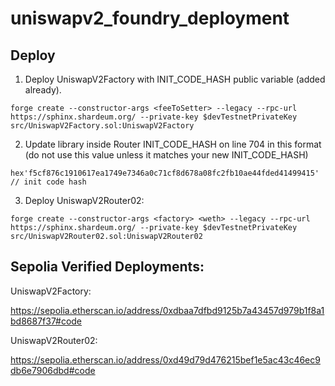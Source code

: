# uniswapv2_foundry_deployment

## Deploy

1. Deploy UniswapV2Factory with INIT_CODE_HASH public variable (added already).

```shell
forge create --constructor-args <feeToSetter> --legacy --rpc-url https://sphinx.shardeum.org/ --private-key $devTestnetPrivateKey src/UniswapV2Factory.sol:UniswapV2Factory 
```

2. Update library inside Router INIT_CODE_HASH on line 704 in this format (do not use this value unless it matches your new INIT_CODE_HASH)

```solidity
hex'f5cf876c1910617ea1749e7346a0c71cf8d678a08fc2fb10ae44fded41499415' // init code hash
```

3. Deploy UniswapV2Router02:

```
forge create --constructor-args <factory> <weth> --legacy --rpc-url https://sphinx.shardeum.org/ --private-key $devTestnetPrivateKey src/UniswapV2Router02.sol:UniswapV2Router02 
```

## Sepolia Verified Deployments:

UniswapV2Factory:

https://sepolia.etherscan.io/address/0xdbaa7dfbd9125b7a43457d979b1f8a1bd8687f37#code

UniswapV2Router02:

https://sepolia.etherscan.io/address/0xd49d79d476215bef1e5ac43c46ec9db6e7906dbd#code
